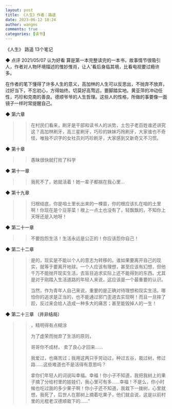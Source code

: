 ```yaml
---
layout: post
title: 《人生》作者：路遥
date: 2023-06-12 18:24
author: wangms
comments: true
categories: [读书]
---
```

<p>《人生》
路遥
13个笔记</p>
<p>◆ 点评
2021/05/07 认为好看
算是第一本完整读完的一本书，故事情节很吸引人，作者对人物环境描述的惟妙惟肖，让人'看后身临其境，比看电视要过瘾许多。</p>
<p>在作者的笔下懂得了许多人生的意义，高加林的人生可以反思出，不抛弃不放弃，过好当下，不忘初心，方得始终。切莫好高骛远，要脚踏实地。黄亚萍的冲动任性，巧珍和克南的善良。德顺爷爷的人生哲理。这些人的性格，所做的事要像一面镜子一样时常提醒自己。</p>
<p>◆ 第六章</p>
<blockquote>
<blockquote>
<p>在村民们看来，刷牙是干部和读书人的派势，土包子老百姓谁还讲究这？高加林刷牙，高三星刷牙，巧珍的妹妹巧玲刷牙，大家谁也不奇怪，唯独不识字的女社员刘巧珍刷牙，大家感到又新奇又不习惯。</p>
</blockquote>
</blockquote>
<p>◆ 第十章</p>
<blockquote>
<blockquote>
<p>愚昧很快就打败了科学</p>
</blockquote>
</blockquote>
<p>◆ 第十一章</p>
<blockquote>
<blockquote>
<p>我死不了，她就活着！她一辈子都揣在我心里…</p>
</blockquote>
</blockquote>
<p>◆ 第十九章</p>
<blockquote>
<blockquote>
<p>归根结底，你是咱土里长出来的一棵苗，你的根应该扎在咱的土里啊！你现在是个豆芽菜！根上一点土也没有了，轻飘飘的，不知你上天呀还是入地呀！</p>
</blockquote>
</blockquote>
<p>◆ 第二十一章</p>
<blockquote>
<blockquote>
<p>不要抱怨生活！生活永远是公正的！你应该怨你自己！</p>
</blockquote>
</blockquote>
<p>◆ 第二十二章</p>
<blockquote>
<blockquote>
<p>是的，现实是不能以个人的意志为转移的。谁如果要离开自己的现实，就等于要离开地球。一个人应该有理想，甚至应该有幻想，但他千万不能抛开现实生活，去盲目追求实际上还不能得到的东西。尤其是对于刚踏入生活道路的年轻人来说，这应该是一个最重要的认识。</p>
<p>当然，作为青年人自己来说，重要的是正确对待理想和现实生活。哪怕你的追求是正当的，也不能通过邪门歪道去实现啊！而且一旦摔了跤，反过来会给人造成一种多大的痛苦；甚至能毁掉人的一生！</p>
</blockquote>
</blockquote>
<p>◆ 第二十三章 （并非结局）</p>
<blockquote>
<blockquote>
<p>，精明得有点糊涂</p>
<p>为了虚荣而抛弃了生活的原则，</p>
<p>哥哥你不成材， 卖了良心才回来……</p>
<p>我爱过，也痛苦过；我用这两只手劳动过，种过五谷，栽过树，修过路……这些难道也不是活得有意思吗？</p>
<p>拿你们年轻人的词说叫幸福。幸福！你小子不知道，我把我树上的果子摘了分给村里的娃娃们，我心里可有多……幸福！不是么，你小时候也吃过我的多少果子啊！你小子还不知道，我栽下一拨树，心里就想，我死了，后世人在那树上摘着吃果子，他们就会说，这是以前村里的光棍老汉德顺栽下的……”</p>
</blockquote>
</blockquote>
